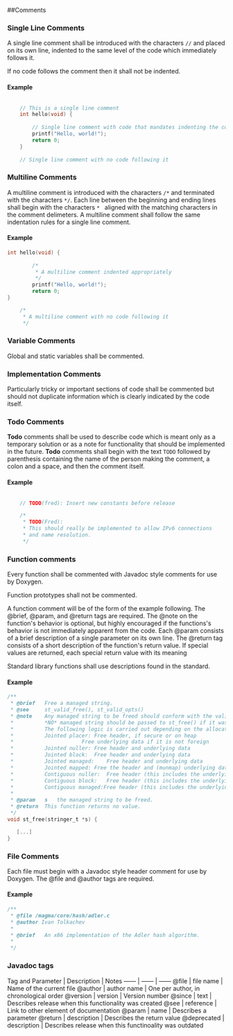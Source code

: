 ##Comments

### Single Line Comments

A single line comment shall be introduced with the characters `//` and 
placed on its own line, indented to
the same level of the code which immediately follows it.

If no code follows the comment then it shall not be indented.

#### Example

```c

    // This is a single line comment
    int hello(void) {
    
        // Single line comment with code that mandates indenting the comment
        printf("Hello, world!");
        return 0;
    }
    
    // Single line comment with no code following it

```

### Multiline Comments

A multiline comment is introduced with the characters `/*` and terminated with the
characters `*/`. Each line between the beginning and ending lines shall
begin with the characters `* ` aligned with the matching characters in
the comment delimeters. A multiline comment shall follow the same indentation rules 
for a single line comment.

#### Example

```c
int hello(void) {
 
        /*
         * A multiline comment indented appropriately
         */
        printf("Hello, world!");
        return 0;
}

    /*
     * A multiline comment with no code following it
     */

```

### Variable Comments

Global and static variables shall be commented.

### Implementation Comments

Particularly tricky or important sections of code shall be commented but
should not duplicate information which is clearly indicated by the code
itself.

### Todo Comments

**Todo** comments shall be used to describe code which is meant only as a
temporary solution or as a note for functionality that should be
implemented in the future. **Todo** comments shall begin with the text `TODO`
followed by parenthesis containing the name of the person
making the comment, a colon and a space, and then the comment itself.

#### Example

```c

    // TODO(fred): Insert new constants before release

    /*
     * TODO(Fred):
     * This should really be implemented to allow IPv6 connections
     * and name resolution.
     */

```

### Function comments

Every function shall be commented with Javadoc style comments for use by Doxygen.

Function prototypes shall not be commented.

A function comment will be of the form of the example following.
The @brief, @param, and @return tags are required.
The @note on the function's behavior is optional, but highly encouraged if the functions's 
behavior is not immediately apparent from the code.
Each @param consists of a brief description of a single parameter on its own line. 
The @return tag consists of a short description of the function's return value. If special
values are returned, each special return value with its meaning

Standard library functions shall use descriptions found in the standard.

#### Example

```c
/**
 * @brief	Free a managed string.
 * @see		st_valid_free(), st_valid_opts()
 * @note	Any managed string to be freed should conform with the validity checks enforced by st_valid_free()/st_valid_opts()
 * 			*NO* managed string should be passed to st_free() if it was allocated on the stack, or contains foreign data.
 * 			The following logic is carried out depending on the allocation options of the string to be freed:
 * 			Jointed placer:	Free header, if secure or on heap
 * 						Free underlying data if it is not foreign
 * 			Jointed nuller:	Free header and underlying data
 * 			Jointed block:	Free header and underlying data
 * 			Jointed managed:	Free header and underlying data
 * 			Jointed mapped:	Free the header and (munmap) underlying data
 * 			Contiguous nuller:	Free header (this includes the underlying data because they are already merged)
 * 			Contiguous block:	Free header (this includes the underlying data because they are already merged)
 * 			Contiguous managed:Free header (this includes the underlying data because they are already merged)
 *
 * @param	s	the managed string to be freed.
 * @return	This function returns no value.
 */
void st_free(stringer_t *s) {

   [...]
}
```

### File Comments

Each file must begin with a Javadoc style header comment for use by Doxygen. 
The @file and @author tags are required.

#### Example

```c
/**
 * @file /magma/core/hash/adler.c
 * @author Ivan Tolkachev
 *
 * @brief	An x86 implementation of the Adler hash algorithm.
 *
 */
```

### Javadoc tags

Tag and Parameter | Description | Notes
—— | —— | ——
@file | file name | Name of the current file
@author | author name | One per author, in chronological order
@version | version | Version number
@since | text | Describes release when this functionality was created
@see | reference | Link to other element of documentation
@param | name | Describes a parameter
@return | description | Describes the return value
@deprecated | description | Describes release when this functinoality was outdated




